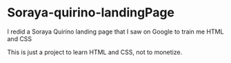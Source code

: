 # Soraya-quirino-landingPage
I redid a Soraya Quirino landing page that I saw on Google to train me HTML and CSS

This is just a project to learn HTML and CSS, not to monetize.
